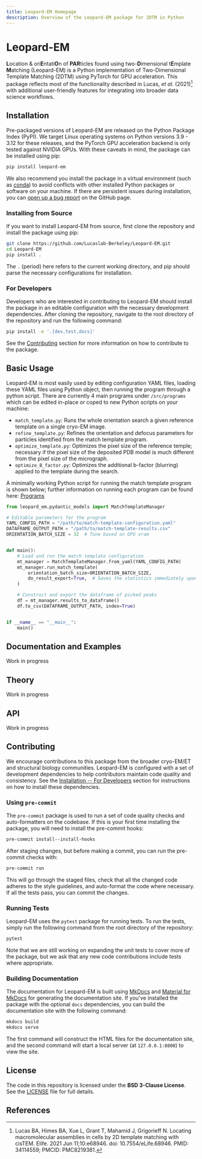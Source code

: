 ```yaml
---
title: Leopard-EM Homepage
description: Overview of the Leopard-EM package for 2DTM in Python
---
```


# Leopard-EM

**L**ocation & ori**E**ntati**O**n of **PAR**ticles found using two-**D**imensional t**E**mplate **M**atching (Leopard-EM) is a Python implementation of Two-Dimensional Template Matching (2DTM) using PyTorch for GPU acceleration. This package reflects most of the functionality described in Lucas, *et al.* (2021)[^1] with additional user-friendly features for integrating into broader data science workflows.

## Installation

Pre-packaged versions of Leopard-EM are released on the Python Package Index (PyPI).
We target Linux operating systems on Python versions 3.9 - 3.12 for these releases, and the PyTorch GPU acceleration backend is only tested against NVIDIA GPUs.
With these caveats in mind, the package can be installed using pip:

```bash
pip install leopard-em
```

We also recommend you install the package in a virtual environment (such as [conda](https://docs.conda.io/en/latest/)) to avoid conflicts with other installed Python packages or software on your machine.
If there are persistent issues during installation, you can [open up a bug report](https://github.com/Lucaslab-Berkeley/Leopard-EM/issues/new) on the GitHub page.

### Installing from Source

If you want to install Leopard-EM from source, first clone the repository and install the package using pip:

```bash
git clone https://github.com/Lucaslab-Berkeley/Leopard-EM.git
cd Leopard-EM
pip install .
```

The `.` (period) here refers to the current working directory, and pip should parse the necessary configurations for installation.

### For Developers

Developers who are interested in contributing to Leopard-EM should install the package in an editable configuration with the necessary development dependencies.
After cloning the repository, navigate to the root directory of the repository and run the following command:

```bash
pip install -e '.[dev,test,docs]'
```

See the [Contributing](#contributing) section for more information on how to contribute to the package.

## Basic Usage

Leopard-EM is most easily used by editing configuration YAML files, loading these YAML files using Python object, then running the program through a python script.
There are currently 4 main programs under `/src/programs` which can be edited in-place or coped to new Python scripts on your machine:

- `match_template.py`: Runs the whole orientation search a given reference template on a single cryo-EM image.
- `refine_template.py`: Refines the orientation and defocus parameters for particles identified from the match template program.
- `optimize_template.py`: Optimizes the pixel size of the reference temple; necessary if the pixel size of the deposited PDB model is much different from the pixel size of the micrograph.
- `optimize_B_factor.py`: Optimizes the additional b-factor (blurring) applied to the template during the search.

A minimally working Python script for running the match template program is shown below; further information on running each program can be found here: [Programs](programs/programs_landing_page.md)

```python
from leopard_em.pydantic_models import MatchTemplateManager

# Editable parameters for the program
YAML_CONFIG_PATH = "/path/to/match-template-configuration.yaml"
DATAFRAME_OUTPUT_PATH = "/path/to/match-template-results.csv"
ORIENTATION_BATCH_SIZE = 32  # Tune based on GPU vram


def main():
    # Load and run the match template configuration
    mt_manager = MatchTemplateManager.from_yaml(YAML_CONFIG_PATH)
    mt_manager.run_match_template(
        orientation_batch_size=ORIENTATION_BATCH_SIZE,
        do_result_export=True,  # Saves the statistics immediately upon completion
    )

    # Construct and export the dataframe of picked peaks
    df = mt_manager.results_to_dataframe()
    df.to_csv(DATAFRAME_OUTPUT_PATH, index=True)


if __name__ == "__main__":
    main()
```

## Documentation and Examples

Work in progress

## Theory

Work in progress

## API

Work in progress
<!-- TODO: Get some autodocs to parse the docstrings and generate API documentation. -->

## Contributing
We encourage contributions to this package from the broader cryo-EM/ET and structural biology communities.
Leopard-EM is configured with a set of development dependencies to help contributors maintain code quality and consistency.
See the [Installation -- For Developers](#for-developers) section for instructions on how to install these dependencies.

### Using `pre-commit`
The `pre-commit` package is used to run a set of code quality checks and auto-formatters on the codebase.
If this is your first time installing the package, you will need to install the pre-commit hooks:

```bash
pre-commit install--install-hooks
```

After staging changes, but before making a commit, you can run the pre-commit checks with:

```bash
pre-commit run
```

This will go through the staged files, check that all the changed code adheres to the style guidelines, and auto-format the code where necessary.
If all the tests pass, you can commit the changes.

### Running Tests
Leopard-EM uses the `pytest` package for running tests.
To run the tests, simply run the following command from the root directory of the repository:

```bash
pytest
```

Note that we are still working on expanding the unit tests to cover more of the package, but we ask that any new code contributions include tests where appropriate.

### Building Documentation
The documentation for Leopard-EM is built using [MkDocs](https://www.mkdocs.org) and [Material for MkDocs](https://squidfunk.github.io/mkdocs-material/) for generating the documentation site.
If you've installed the package with the optional `docs` dependencies, you can build the documentation site with the following command:

```bash
mkdocs build
mkdocs serve
```

The first command will construct the HTML files for the documentation site, and the second command will start a local server (at `127.0.0.1:8000`) to view the site.

## License

The code in this repository is licensed under the **BSD 3-Clause License**. See the [LICENSE](LICENSE) file for full details.

## References

[^1]: Lucas BA, Himes BA, Xue L, Grant T, Mahamid J, Grigorieff N. Locating macromolecular assemblies in cells by 2D template matching with cisTEM. Elife. 2021 Jun 11;10:e68946. doi: 10.7554/eLife.68946. PMID: 34114559; PMCID: PMC8219381.